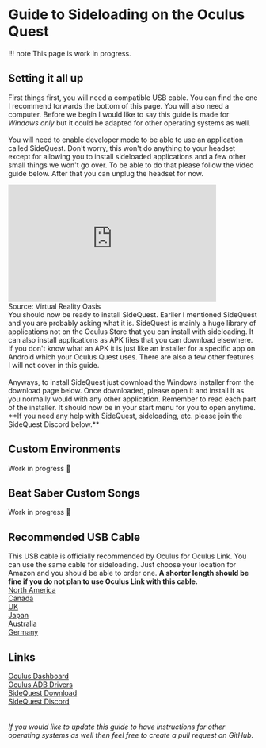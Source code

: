 # Guide to Sideloading on the Oculus Quest
!!! note
    This page is work in progress.
## Setting it all up
First things first, you will need a compatible USB cable. You can find the one I recommend torwards the bottom of this page. You will also need a computer. Before we begin I would like to say this guide is made for _Windows only_ but it could be adapted for other operating systems as well. <br/><br/>You will need to enable developer mode to be able to use an application called SideQuest. Don't worry, this won't do anything to your headset except for allowing you to install sideloaded applications and a few other small things we won't go over. To be able to do that please follow the video guide below. After that you can unplug the headset for now.<br/>
<iframe style="border:0;width:420px;height:237px;" src="https://www.youtube.com/embed/nlflUCGOuHo?start=100&end=219&modestbranding=1&rel=0" allowfullscreen></iframe>
<br/>Source: Virtual Reality Oasis<br/>
You should now be ready to install SideQuest. Earlier I mentioned SideQuest and you are probably asking what it is. SideQuest is mainly a huge library of applications not on the Oculus Store that you can install with sideloading. It can also install applications as APK files that you can download elsewhere. If you don't know what an APK it is just like an installer for a specific app on Android which your Oculus Quest uses. There are also a few other features I will not cover in this guide.<br/><br/>Anyways, to install SideQuest just download the Windows installer from the download page below. Once downloaded, please open it and install it as you normally would with any other application. Remember to read each part of the installer. It should now be in your start menu for you to open anytime.<br/>**If you need any help with SideQuest, sideloading, etc. please join the SideQuest Discord below.**

## Custom Environments
Work in progress :construction:

## Beat Saber Custom Songs
Work in progress :construction:

## Recommended USB Cable
This USB cable is officially recommended by Oculus for Oculus Link. You can use the same cable for sideloading. Just choose your location for Amazon and you should be able to order one. **A shorter length should be fine if you do not plan to use Oculus Link with this cable.**
<br/>[North America](https://www.amazon.com/gp/product/B01MZIPYPY/)
<br/>[Canada](https://www.amazon.ca/dp/B01MZIPYPY/)
<br/>[UK](https://www.amazon.co.uk/dp/B01MZIPYPY/)
<br/>[Japan](https://www.amazon.co.jp/dp/B01MZIPYPY/)
<br/>[Australia](https://www.amazon.com.au/dp/B01MZIPYPY/)
<br/>[Germany](https://www.amazon.de/dp/B01MZIPYPY/)

## Links
[Oculus Dashboard](https://dashboard.oculus.com)
<br/>[Oculus ADB Drivers](https://developer.oculus.com/downloads/package/oculus-adb-drivers/)
<br/>[SideQuest Download](https://sidequestvr.com/setup-howto)
<br/>[SideQuest Discord](https://discord.me/sidequestvr)
<br/><br/><br/>
_If you would like to update this guide to have instructions for other operating systems as well then feel free to create a pull request on GitHub._
